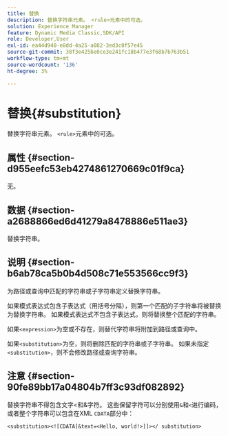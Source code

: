 ```yaml
---
title: 替换
description: 替换字符串元素。 <rule>元素中的可选。
solution: Experience Manager
feature: Dynamic Media Classic,SDK/API
role: Developer,User
exl-id: ea44d940-e8dd-4a25-a082-3ed3c0f57e45
source-git-commit: 38f3e425be0ce3e241fc18b477e3f68b7b763b51
workflow-type: tm+mt
source-wordcount: '136'
ht-degree: 3%

---
```


# 替换{#substitution}

替换字符串元素。 `<rule>`元素中的可选。

## 属性 {#section-d955eefc53eb4274861270669c01f9ca}

无。

## 数据 {#section-a2688866ed6d41279a8478886e511ae3}

替换字符串。

## 说明 {#section-b6ab78ca5b0b4d508c71e553566cc9f3}

为路径或查询中匹配的字符串或子字符串定义替换字符串。

如果模式表达式包含子表达式（用括号分隔），则第一个匹配的子字符串将被替换为替换字符串。 如果模式表达式不包含子表达式，则将替换整个匹配的字符串。

如果`<expression>`为空或不存在，则替代字符串将附加到路径或查询中。

如果`<substitution>`为空，则将删除匹配的字符串或子字符串。 如果未指定`<substitution>`，则不会修改路径或查询字符串。

## 注意 {#section-90fe89bb17a04804b7ff3c93df082892}

替换字符串不得包含文字&lt;和&amp;字符。 这些保留字符可以分别使用`&`和`<`进行编码，或者整个字符串可以包含在XML `CDATA`部分中：

`<substitution><![CDATA[&text=<Hello, world!>]]></ substitution>`
